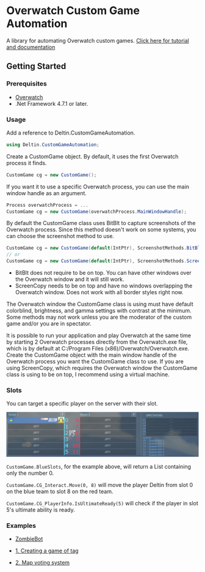 # Overwatch Custom Game Automation
A library for automating Overwatch custom games.
[Click here for tutorial and documentation](https://www.abyxa.net/Library/Library.html)

## Getting Started

### Prerequisites
- [Overwatch](http://playoverwatch.com/en-us/) 
- .Net Framework 4.7.1 or later.

### Usage

Add a reference to Deltin.CustomGameAutomation.
```C#
using Deltin.CustomGameAutomation;
```
Create a CustomGame object. By default, it uses the first Overwatch process it finds.
```C#
CustomGame cg = new CustomGame();
```
If you want it to use a specific Overwatch process, you can use the main window handle as an argument.
```C#
Process overwatchProcess = ...
CustomGame cg = new CustomGame(overwatchProcess.MainWindowHandle);
```
By default the CustomGame class uses BitBlt to capture screenshots of the Overwatch process. Since this method doesn't work on some systems, you can choose the screenshot method to use.
```C#
CustomGame cg = new CustomGame(default(IntPtr), ScreenshotMethods.BitBlt);
// or
CustomGame cg = new CustomGame(default(IntPtr), ScreenshotMethods.ScreenCopy);
```
- BitBlt does not require to be on top. You can have other windows over the Overwatch window and it will still work.
- ScreenCopy needs to be on top and have no windows overlapping the Overwatch window. Does not work with all border styles right now.

The Overwatch window the CustomGame class is using must have default colorblind, brightness, and gamma settings with contrast at the minimum. Some methods may not work unless you are the moderator of the custom game and/or you are in spectator.

It is possible to run your application and play Overwatch at the same time by starting 2 Overwatch processes directly from the Overwatch.exe file, which is by default at C:/Program Files (x86)/Overwatch/Overwatch.exe. Create the CustomGame object with the main window handle of the Overwatch process you want the CustomGame class to use. If you are using ScreenCopy, which requires the Overwatch window the CustomGame class is using to be on top, I recommend using a virtual machine.

### Slots
You can target a specific player on the server with their slot.

![](https://raw.githubusercontent.com/ItsDeltin/Overwatch-Custom-Game-Automation/master/Documentation/Library/Assets/slots.jpg "slots")

`CustomGame.BlueSlots`, for the example above, will return a List<int> containing only the number 0.

`CustomGame.CG_Interact.Move(0, 8)` will move the player Deltin from slot 0 on the blue team to slot 8 on the red team.

`CustomGame.CG_PlayerInfo.IsUltimateReady(5)` will check if the player in slot 5's ultimate ability is ready.

### Examples

- [ZombieBot](https://github.com/ItsDeltin/Overwatch-Custom-Game-Automation/tree/master/ZombieBot "ZombieBot")

- [1. Creating a game of tag](https://www.abyxa.net/Library/Tag.html "1. Creating a game of tag")

- [2. Map voting system](https://www.abyxa.net/Library/MapVoting.html "2. Map voting system")